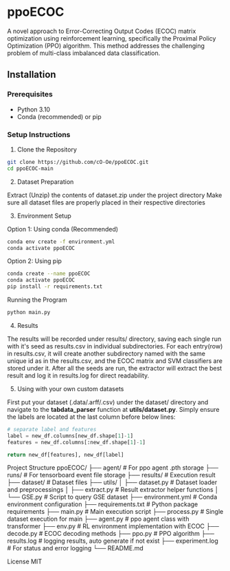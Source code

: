 # ppoECOC

A novel approach to Error-Correcting Output Codes (ECOC) matrix optimization using reinforcement learning, specifically the Proximal Policy Optimization (PPO) algorithm. This method addresses the challenging problem of multi-class imbalanced data classification.

## Installation

### Prerequisites
- Python 3.10 
- Conda (recommended) or pip

### Setup Instructions

1. Clone the Repository
```bash
git clone https://github.com/cO-Oe/ppoECOC.git
cd ppoECOC-main
```
2. Dataset Preparation

Extract (Unzip) the contents of dataset.zip under the project directory
Make sure all dataset files are properly placed in their respective directories

3. Environment Setup

Option 1: Using conda (Recommended)
```bash 
conda env create -f environment.yml
conda activate ppoECOC
```
Option 2: Using pip
```bash
conda create --name ppoECOC
conda activate ppoECOC
pip install -r requirements.txt
```
Running the Program

```bash
python main.py
```

4. Results

The results will be recorded under results/ directory, saving each single run with it's seed as results.csv in individual subdirectories.
For each entry(row) in results.csv, it will create another subdirectory named with the same unique id as in the results.csv, and the ECOC matrix and SVM classifiers are stored under it.
After all the seeds are run, the extractor will extract the best result and log it in results.log for direct readability.

5. Using with your own custom datasets

First put your dataset (.data/.arff/.csv) under the dataset/ directory and navigate to the **tabdata_parser** function at **utils/dataset.py**.
Simply ensure the labels are located at the last column before below lines:
```python
# separate label and features
label = new_df.columns[new_df.shape[1]-1]
features = new_df.columns[:new_df.shape[1]-1]

return new_df[features], new_df[label]
```


Project Structure
ppoECOC/
├── agent/              # For ppo agent .pth storage
├── runs/                # For tensorboard event file storage
├── results/            # Execution result
├── dataset/           # Dataset files
├── utils/ 
│   ├── dataset.py    # Dataset loader and preprocessings
│   ├── extract.py     # Result extractor helper functions
│   └──  GSE.py          # Script to query GSE dataset
├── environment.yml    # Conda environment configuration
├── requirements.txt    # Python package requirements
├── main.py            # Main execution script
├── process.py       # Single dataset execution for main
├── agent.py           # ppo agent class with transformer
├── env.py               # RL environment implementation with ECOC
├── decode.py        # ECOC decoding methods
├── ppo.py              # PPO algorithm
├── results.log        # logging results, auto generate if not exist
├── experiment.log        # For status and error logging
└── README.md        

License
MIT